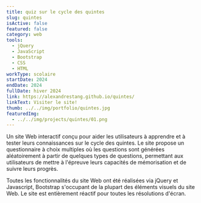 ```yaml
---
title: quiz sur le cycle des quintes
slug: quintes
isActive: false
featured: false
category: web
tools:
  - jQuery
  - JavaScript
  - Bootstrap
  - CSS
  - HTML
workType: scolaire
startDate: 2024
endDate: 2024
fullDate: hiver 2024
link: https://alexandrestang.github.io/quintes/
linkText: Visiter le site!
thumb: ../../img/portfolio/quintes.jpg
featuredImg:
  - ../../img/projects/quintes/01.png
---
```


Un site Web interactif conçu pour aider les utilisateurs à apprendre et à tester leurs connaissances sur le cycle des
quintes. Le site propose un questionnaire à choix multiples où les questions sont générées aléatoirement à partir de
quelques types de questions, permettant aux utilisateurs de mettre à l'épreuve leurs capacités de mémorisation et de
suivre leurs progrès.

Toutes les fonctionnalités du site Web ont été réalisées via jQuery et Javascript, Bootstrap s'occupant de la plupart des éléments visuels du site Web.
Le site est entièrement réactif pour toutes les résolutions d'écran.